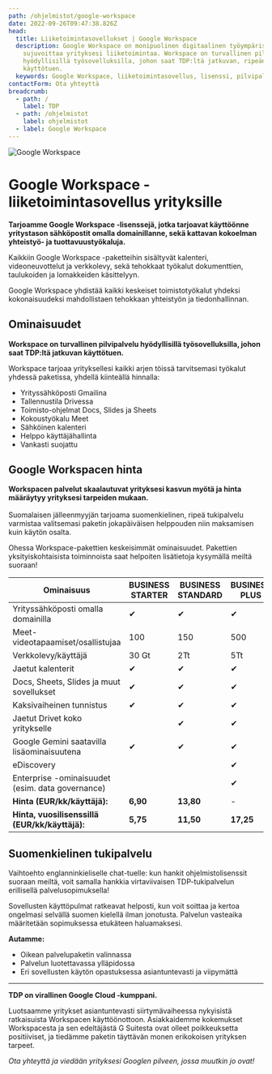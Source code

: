 ```yaml
---
path: /ohjelmistot/google-workspace
date: 2022-09-26T09:47:38.826Z
head:
  title: Liiketoimintasovellukset | Google Workspace
  description: Google Workspace on monipuolinen digitaalinen työympäristö, joka
    sujuvoittaa yrityksesi liiketoimintaa. Workspace on turvallinen pilvipalvelu
    hyödyllisillä työsovelluksilla, johon saat TDP:ltä jatkuvan, ripeän
    käyttötuen.
  keywords: Google Workspace, liiketoimintasovellus, lisenssi, pilvipalvelu
contactForm: Ota yhteyttä
breadcrumb:
  - path: /
    label: TDP
  - path: /ohjelmistot
    label: ohjelmistot
  - label: Google Workspace
---
```

![Google Workspace](/assets/workspace-tinified.jpg "Google Workspace")

# Google Workspace -liiketoimintasovellus yrityksille

**Tarjoamme Google Workspace -lisenssejä, jotka tarjoavat käyttöönne yritystason sähköpostit omalla domainillanne, sekä kattavan kokoelman yhteistyö- ja tuottavuustyökaluja.**

Kaikkiin Google Workspace -paketteihin sisältyvät kalenteri, videoneuvottelut ja verkkolevy, sekä tehokkaat työkalut dokumenttien, taulukoiden ja lomakkeiden käsittelyyn.

Google Workspace yhdistää kaikki keskeiset toimistotyökalut yhdeksi kokonaisuudeksi mahdollistaen tehokkaan yhteistyön ja tiedonhallinnan. 

## O﻿minaisuudet

**Workspace on turvallinen pilvipalvelu hyödyllisillä työsovelluksilla, johon saat TDP:ltä jatkuvan käyttötuen.** 

Workspace tarjoaa yrityksellesi kaikki arjen töissä tarvitsemasi työkalut yhdessä paketissa, yhdellä kiinteällä hinnalla:

* Yrityssähköposti Gmailina
* Tallennustila Drivessa
* Toimisto-ohjelmat Docs, Slides ja Sheets
* Kokoustyökalu Meet
* Sähköinen kalenteri
* Helppo käyttäjähallinta
* Vankasti suojattu

## Google Workspacen hinta

**Workspacen palvelut skaalautuvat yrityksesi kasvun myötä ja hinta määräytyy yrityksesi tarpeiden mukaan.** \
\
Suomalaisen jälleenmyyjän tarjoama suomenkielinen, ripeä tukipalvelu varmistaa valitsemasi paketin jokapäiväisen helppouden niin maksamisen kuin käytön osalta. 

Ohessa Workspace-pakettien keskeisimmät ominaisuudet. Pakettien yksityiskohtaisista toiminnoista saat helpoiten lisätietoja kysymällä meiltä suoraan!

| Ominaisuus                                       | BUSINESS STARTER | BUSINESS STANDARD | BUSINESS PLUS |
| ------------------------------------------------ | ---------------- | ----------------- | ------------- |
| Yrityssähköposti omalla domainilla               | ✔                | ✔                 | ✔             |
| Meet-videotapaamiset/osallistujaa                | 100              | 150               | 500           |
| Verkkolevy/käyttäjä                              | 30 Gt            | 2Tt               | 5Tt           |
| Jaetut kalenterit                                | ✔                | ✔                 | ✔             |
| Docs, Sheets, Slides ja muut sovellukset         | ✔                | ✔                 | ✔             |
| Kaksivaiheinen tunnistus                         | ✔                | ✔                 | ✔             |
| Jaetut Drivet koko yritykselle                   |                  | ✔                 | ✔             |
| Google Gemini saatavilla lisäominaisuutena       | ✔                | ✔                 | ✔             |
| eDiscovery                                       |                  |                   | ✔             |
| Enterprise -ominaisuudet (esim. data governance) |                  |                   | ✔             |
| **Hinta (EUR/kk/käyttäjä):**                     | **6,90**         | **13,80**         | \-            |
| **Hinta, vuosilisenssillä (EUR/kk/käyttäjä):**   | **5,75**         | **11,50**         | **17,25**     |

## Suomenkielinen tukipalvelu

Vaihtoehto englanninkieliselle chat-tuelle: kun hankit ohjelmistolisenssit suoraan meiltä, voit samalla hankkia virtaviivaisen TDP-tukipalvelun erillisellä palvelusopimuksella! 

Sovellusten käyttöpulmat ratkeavat helposti, kun voit soittaa ja kertoa ongelmasi selvällä suomen kielellä ilman jonotusta. Palvelun vasteaika määritetään sopimuksessa etukäteen haluamaksesi.

**Autamme:**

* Oikean palvelupaketin valinnassa
* Palvelun luotettavassa ylläpidossa
* Eri sovellusten käytön opastuksessa asiantuntevasti ja viipymättä

- - -

**TDP on virallinen Google Cloud -kumppani.** 

Luotsaamme yritykset asiantuntevasti siirtymävaiheessa nykyisistä ratkaisuista Workspacen käyttöönottoon. Asiakkaidemme kokemukset Workspacesta ja sen edeltäjästä G Suitesta ovat olleet poikkeuksetta positiiviset, ja tiedämme paketin täyttävän monen erikokoisen yrityksen tarpeet. 

*Ota yhteyttä ja viedään yrityksesi Googlen pilveen, jossa muutkin jo ovat!*